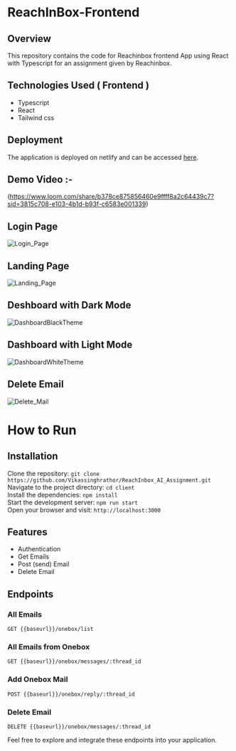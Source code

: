 # ReachInBox-Frontend

## Overview
This repository contains the code for Reachinbox frontend  App using React with Typescript for an assignment given by Reachinbox.

## Technologies Used ( Frontend )
  - Typescript
  - React
  - Tailwind css

## Deployment

The application is deployed on netlify and can be accessed [here](https://66bc3c1b2f3b1a2488e3fe12--reachinboxtask.netlify.app/).

## Demo Video :- 

(https://www.loom.com/share/b378ce875856460e9ffff8a2c64439c7?sid=3815c708-e103-4b1d-b93f-c6583e001339)


## Login Page

![Login_Page](https://github.com/user-attachments/assets/e8b9d151-011d-4fb1-93b1-b95fc3640255)


## Landing Page

![Landing_Page](https://github.com/user-attachments/assets/222cdd72-365c-4af5-85bf-b0428b492e0e)


## Deshboard with Dark Mode
 
![DashboardBlackTheme](https://github.com/user-attachments/assets/ccec435d-99c3-4a80-9ac7-f3ee7742f225)


## Dashboard with Light Mode

![DashboardWhiteTheme](https://github.com/user-attachments/assets/e4e13649-55a4-401a-b8b2-17221d9d9cb8)


## Delete Email 

![Delete_Mail](https://github.com/user-attachments/assets/c1f61494-51ee-4d3e-ae21-da063a1144ff)




 # How to Run <br/>
 
   <h2>Installation</h2>
   
   Clone the repository:   ``` git clone https://github.com/Vikassinghrathor/ReachInbox_AI_Assignment.git  ``` <br/>
   Navigate to the project directory:   ``` cd client ``` <br/>
   Install the dependencies:   ``` npm install ``` <br/>
   Start the development server:   ``` npm run start ``` <br/>
   Open your browser and visit:   ``` http://localhost:3000 ``` <br/>
   

   ## Features 
   
  - Authentication
  - Get Emails
  - Post (send) Email
  - Delete Email


   <h2>Endpoints</h2>
   <h3>All Emails</h3>
   <pre><code>GET {{baseurl}}/onebox/list </code></pre>

   <h3>All Emails from Onebox</h3>
   <pre><code>GET {{baseurl}}/onebox/messages/:thread_id </code></pre>

   <h3>Add Onebox Mail</h3>
   <pre><code>POST {{baseurl}}/onebox/reply/:thread_id </code></pre>

   <h3>Delete Email</h3>
   <pre><code>DELETE {{baseurl}}/onebox/messages/:thread_id </code></pre>

   <p>Feel free to explore and integrate these endpoints into your application.</p>
  